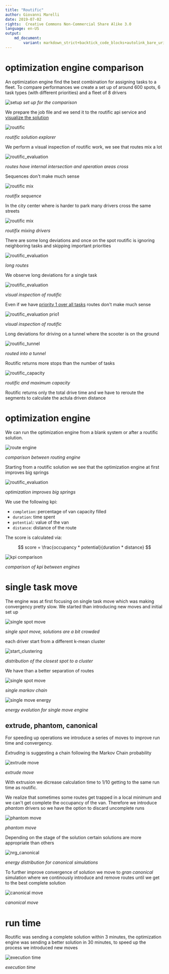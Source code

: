```yaml
---
title: "Routific"
author: Giovanni Marelli
date: 2019-07-02
rights:  Creative Commons Non-Commercial Share Alike 3.0
language: en-US
output: 
	md_document:
		variant: markdown_strict+backtick_code_blocks+autolink_bare_uris+markdown_github
---
```


# optimization engine comparison

An optimization engine find the best combination for assigning tasks to a fleet.
To compare performances we create a set up of around 600 spots, 6 task types (with different priorities) and a fleet of 8 drivers

![setup](f_ops/comp_setup.png "comp setup")
_set up for the comparison_

We prepare the job file and we send it to the routific api service and [visualize the solution](http://routific-viewer.herokuapp.com/jobs/k24ozyff68)

![routific](f_ops/routific.png "routific")

_routific solution explorer_

We perform a visual inspection of routific work, we see that routes mix a lot

![routific_evaluation](f_ops/prob_1.png "routific evaluation")

_routes have internal intersection and operation areas cross_

Sequences don't make much sense

![routific mix](f_ops/routific_sequence.png "routific mix")

_routifix sequence_

In the city center where is harder to park many drivers cross the same streets

![routific mix](f_ops/routific_mix.png "routific mix")

_routifix mixing drivers_

There are some long deviations and once on the spot routific is ignoring neighboring tasks and skipping important priorities

![routific_evaluation](f_ops/prob_way.png "routific evaluation")

_long routes_

We observe long deviations for a single task

![routific_evaluation](f_ops/prob_single.png "routific evaluation")

_visual inspection of routific_

Even if we have [priority 1 over all tasks](http://routific-viewer.herokuapp.com/jobs/k2g4jwwj197) routes don't make much sense

![routific_evaluation prio1](f_ops/prob_prio1.png "routific evaluation")

_visual inspection of routific_

Long deviations for driving on a tunnel where the scooter is on the ground

![routific_tunnel](f_ops/prob_tunnel.png "routific evaluation")

_routed into a tunnel_

Routific returns more stops than the number of tasks

![routific_capacity](f_ops/routific_cheating.png "routific maximum capacity")

_routific and maximum capacity_


Routific returns only the total drive time and we have to reroute the segments to calculate the actula driven distance

# optimization engine

We can run the optimization engine from a blank system or after a routific solution.

![route engine](f_ops/route_engine.png "route engine")

_comparison between routing engine_

Starting from a routific solution we see that the optimization engine at first improves big springs

![routific_evaluation](f_ops/prob_2.png "routific evaluation")

_optimization improves big springs_

We use the following kpi:

* `completion`: percentage of van capacity filled
* `duration`: time spent
* `potential`: value of the van
* `distance`: distance of the route

The score is calculated via:

$$ score = \frac{occupancy * potential}{duration * distance} $$


![kpi comparison](f_ops/kpi_comparison.png "kpi comparison")

_comparison of kpi between engines_

<!-- If we consider routed distances the figure change -->

<!-- ![kpi comparison routed](f_ops/kpi_compRouted.png "kpi comparison routed") -->

<!-- _comparison of kpi between engines using routed distances_ -->


# single task move

The engine was at first focusing on single task move which was making convergency pretty slow. We started than introducing new moves and initial set up

![single spot move](f_ops/vid_blank.gif "single spot move")

_single spot move, solutions are a bit crowded_

each driver start from a different k-mean cluster

![start_clustering](f_ops/start_cluster.png "start clustering")

_distribution of the closest spot to a cluster_

We have than a better separation of routes

![single spot move](f_ops/vid_newMarkov.gif "single markov")

_single markov chain_

![single move energy](f_ops/nrg_blank.png "single move energy")

_energy evolution for single move engine_



## extrude, phantom, canonical

For speeding up operations we introduce a series of moves to improve run time and convergency.

*Extruding* is suggesting a chain following the Markov Chain probability

![extrude move](f_ops/vid_extrude.gif "extrude move")

_extrude move_

With extrusion we dicrease calculation time to 1/10 getting to the same run time as routific.

We realize that sometimes some routes get trapped in a local minimum and we can't get complete the occupancy of the van. Therefore we introduce *phantom* drivers so we have the option to discard uncomplete runs

![phantom move](f_ops/vid_phantom.gif "phantom move")

_phantom move_

Depending on the stage of the solution certain solutions are more appropriate than others

![nrg_canonical](f_ops/nrg_grand.png "energy canonical")

_energy distribution for canonical simulations_


To further improve convergence of solution we move to *gran canonical* simulation where we continously introduce and remove routes until we get to the best complete solution

![canonical move](f_ops/vid_canonical_trap.gif "canonical move")

_canonical move_

# run time

Routific was sending a complete solution within 3 minutes, the optimization engine was sending a better solution in 30 minutes, to speed up the process we introduced new moves

![execution time](f_ops/execution_time.png "execution time")

_execution time_

